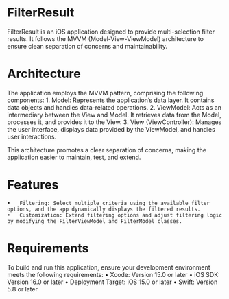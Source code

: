 # FilterResult

FilterResult is an iOS application designed to provide multi-selection filter results. It follows the MVVM (Model-View-ViewModel) architecture to ensure clean separation of concerns and maintainability.

# Architecture

The application employs the MVVM pattern, comprising the following components:
	1.	Model: Represents the application’s data layer. It contains data objects and handles data-related operations.
	2.	ViewModel: Acts as an intermediary between the View and Model. It retrieves data from the Model, processes it, and provides it to the View.
	3.	View (ViewController): Manages the user interface, displays data provided by the ViewModel, and handles user interactions.

This architecture promotes a clear separation of concerns, making the application easier to maintain, test, and extend.

# Features

	•	Filtering: Select multiple criteria using the available filter options, and the app dynamically displays the filtered results.
	•	Customization: Extend filtering options and adjust filtering logic by modifying the FilterViewModel and FilterModel classes.

# Requirements

To build and run this application, ensure your development environment meets the following requirements:
	•	Xcode: Version 15.0 or later
	•	iOS SDK: Version 16.0 or later
	•	Deployment Target: iOS 15.0 or later
	•	Swift: Version 5.8 or later
